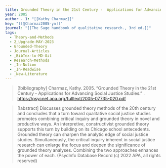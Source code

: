 ```yaml
---
title: Grounded Theory in the 21st Century -  Applications for Advancing Social Justice Studies
year: 2005
author - 1: "[[Kathy Charmaz]]"
key: "[[@Charmaz2005-yn]]"
journal: "[[The Sage handbook of qualitative research., 3rd ed.]]"
tags:
  - Theory-and-Methods
  - 2_Upgrade-MAY-2023
  - Grounded-Theory
  - Journal-Articles
  - _BibTex-to-MD-Git
  - Research-Methods
  - _In-Notion
  - _In-Readwise
  - _New-Literature
---
```


> [!bibliography]
> Charmaz, Kathy. 2005. “Grounded Theory in the 21st Century -  Applications for Advancing Social Justice Studies.” . https://psycnet.apa.org/fulltext/2005-07735-020.pdf

> [!abstract]
> Discusses grounded theory methods of the 20th century and concludes that a turn toward qualitative social justice studies promotes combining critical inquiry and grounded theory in novel and productive ways. An interpretive, constructivist grounded theory supports this turn by building on its Chicago school antecedents. Grounded theory can sharpen the analytic edge of social justice studies. Simultaneously, the critical inquiry inherent in social justice research can enlarge the focus and deepen the significance of grounded theory analyses. Combining the two approaches enhances the power of each. (PsycInfo Database Record (c) 2022 APA, all rights reserved)